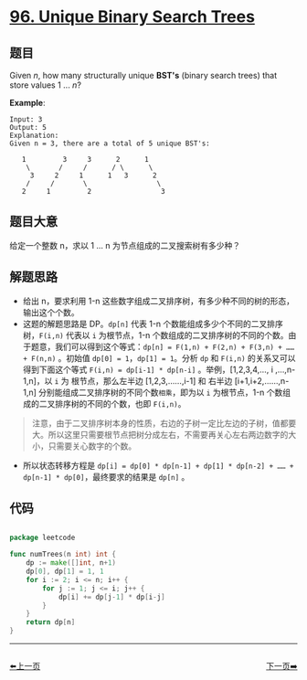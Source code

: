 # [96. Unique Binary Search Trees](https://leetcode.com/problems/unique-binary-search-trees/)


## 题目

Given *n*, how many structurally unique **BST's** (binary search trees) that store values 1 ... *n*?

**Example**:

    Input: 3
    Output: 5
    Explanation:
    Given n = 3, there are a total of 5 unique BST's:
    
       1         3     3      2      1
        \       /     /      / \      \
         3     2     1      1   3      2
        /     /       \                 \
       2     1         2                 3

## 题目大意

给定一个整数 n，求以 1 ... n 为节点组成的二叉搜索树有多少种？


## 解题思路

- 给出 n，要求利用 1-n 这些数字组成二叉排序树，有多少种不同的树的形态，输出这个个数。
- 这题的解题思路是 DP。`dp[n]` 代表 1-n 个数能组成多少个不同的二叉排序树，`F(i,n)` 代表以 `i` 为根节点，1-n 个数组成的二叉排序树的不同的个数。由于题意，我们可以得到这个等式：`dp[n] = F(1,n) + F(2,n) + F(3,n) + …… + F(n,n)` 。初始值 `dp[0] = 1`，`dp[1] = 1`。分析 `dp` 和 `F(i,n)` 的关系又可以得到下面这个等式 `F(i,n) = dp[i-1] * dp[n-i]` 。举例，[1,2,3,4,…, i ,…,n-1,n]，以 `i` 为 根节点，那么左半边 [1,2,3,……,i-1] 和 右半边 [i+1,i+2,……,n-1,n] 分别能组成二叉排序树的不同个数`相乘`，即为以 `i` 为根节点，1-n 个数组成的二叉排序树的不同的个数，也即 `F(i,n)`。

> 注意，由于二叉排序树本身的性质，右边的子树一定比左边的子树，值都要大。所以这里只需要根节点把树分成左右，不需要再关心左右两边数字的大小，只需要关心数字的个数。

- 所以状态转移方程是 `dp[i] = dp[0] * dp[n-1] + dp[1] * dp[n-2] + …… + dp[n-1] * dp[0]`，最终要求的结果是 `dp[n]` 。


## 代码

```go

package leetcode

func numTrees(n int) int {
	dp := make([]int, n+1)
	dp[0], dp[1] = 1, 1
	for i := 2; i <= n; i++ {
		for j := 1; j <= i; j++ {
			dp[i] += dp[j-1] * dp[i-j]
		}
	}
	return dp[n]
}

```


----------------------------------------------
<div style="display: flex;justify-content: space-between;align-items: center;">
<p><a href="https://books.halfrost.com/leetcode/ChapterFour/0001~0099/0095.Unique-Binary-Search-Trees-II/">⬅️上一页</a></p>
<p><a href="https://books.halfrost.com/leetcode/ChapterFour/0001~0099/0098.Validate-Binary-Search-Tree/">下一页➡️</a></p>
</div>
